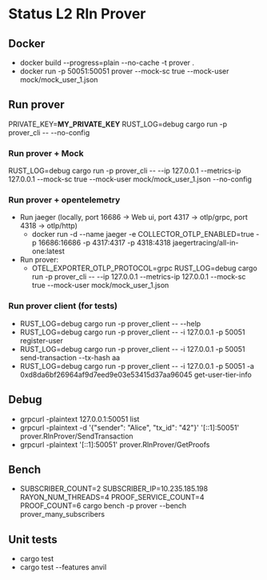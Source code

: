 # Status L2 Rln Prover

## Docker

* docker build --progress=plain --no-cache -t prover .
* docker run -p 50051:50051 prover --mock-sc true --mock-user mock/mock_user_1.json

## Run prover

PRIVATE_KEY=__MY_PRIVATE_KEY__ RUST_LOG=debug cargo run -p prover_cli -- --no-config

### Run prover + Mock

RUST_LOG=debug cargo run -p prover_cli -- --ip 127.0.0.1 --metrics-ip 127.0.0.1 --mock-sc true --mock-user mock/mock_user_1.json --no-config

### Run prover + opentelemetry

* Run jaeger (locally, port 16686 -> Web ui, port 4317 -> otlp/grpc, port 4318 -> otlp/http)
  * docker run -d --name jaeger -e COLLECTOR_OTLP_ENABLED=true -p 16686:16686 -p 4317:4317 -p 4318:4318 jaegertracing/all-in-one:latest
* Run prover:
  * OTEL_EXPORTER_OTLP_PROTOCOL=grpc RUST_LOG=debug cargo run -p prover_cli -- --ip 127.0.0.1 --metrics-ip 127.0.0.1 --mock-sc true --mock-user mock/mock_user_1.json

### Run prover client (for tests)

* RUST_LOG=debug cargo run -p prover_client -- --help
* RUST_LOG=debug cargo run -p prover_client -- -i 127.0.0.1 -p 50051 register-user
* RUST_LOG=debug cargo run -p prover_client -- -i 127.0.0.1 -p 50051 send-transaction --tx-hash aa
* RUST_LOG=debug cargo run -p prover_client -- -i 127.0.0.1 -p 50051 -a 0xd8da6bf26964af9d7eed9e03e53415d37aa96045 get-user-tier-info

## Debug

* grpcurl -plaintext 127.0.0.1:50051 list
* grpcurl -plaintext -d '{"sender": "Alice", "tx_id": "42"}' '[::1]:50051' prover.RlnProver/SendTransaction
* grpcurl -plaintext '[::1]:50051' prover.RlnProver/GetProofs

## Bench

* SUBSCRIBER_COUNT=2 SUBSCRIBER_IP=10.235.185.198 RAYON_NUM_THREADS=4 PROOF_SERVICE_COUNT=4 PROOF_COUNT=6 cargo bench -p prover --bench prover_many_subscribers

## Unit tests

* cargo test 
* cargo test --features anvil 